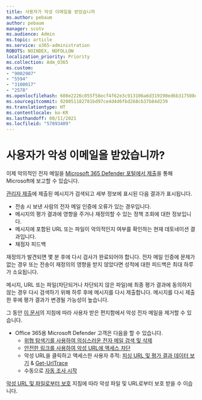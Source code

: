 ```yaml
---
title: 사용자가 악성 이메일을 받았습니까
ms.author: pebaum
author: pebaum
manager: scotv
ms.audience: Admin
ms.topic: article
ms.service: o365-administration
ROBOTS: NOINDEX, NOFOLLOW
localization_priority: Priority
ms.collection: Adm_O365
ms.custom:
- "9002907"
- "5594"
- "3100017"
- "2578"
ms.openlocfilehash: 608e2226c055f58ecf4f62e3c913106a6d319190ed6b317508e41514c12ba5d0
ms.sourcegitcommit: 920051182781bd97ce4d4d6fbd268cb37b84d239
ms.translationtype: HT
ms.contentlocale: ko-KR
ms.lasthandoff: 08/11/2021
ms.locfileid: "57893409"
---
```

# <a name="did-your-users-receive-malicious-email"></a>사용자가 악성 이메일을 받았습니까?

이제 악의적인 전자 메일을 [Microsoft 365 Defender 포털에서 제출](https://sip.security.microsoft.com/reportsubmission?viewid=admin)을 통해 Microsoft에 보고할 수 있습니다.

[관리자 제출](https://security.microsoft.com/reportsubmission?viewid=admin)에 제출된 메시지가 검색되고 세부 정보에 표시된 다음 결과가 표시됩니다.

- 전송 시 보낸 사람의 전자 메일 인증에 오류가 있는 경우입니다.
- 메시지의 평가 결과에 영향을 주거나 재정의할 수 있는 정책 조회에 대한 정보입니다.
- 메시지에 포함된 URL 또는 파일이 악의적인지 여부를 확인하는 현재 데토네이션 결과입니다.
- 채점자 피드백

재정의가 발견되면 몇 분 후에 다시 검사가 완료되어야 합니다. 전자 메일 인증에 문제가 없는 경우 또는 전송이 재정의의 영향을 받지 않았다면 성적에 대한 피드백은 최대 하루가 소요됩니다.

메시지, URL 또는 파일(차단되거나 차단되지 않은 파일)에 최종 평가 결과에 동의하지 않는 경우 다시 검색하기 위해 하루 후에 메시지를 다시 제출합니다. 메시지를 다시 제출한 후에 평가 결과가 변경될 가능성이 높습니다.

그 동안 [이 문서](https://docs.microsoft.com/microsoft-365/compliance/search-for-and-delete-messages-in-your-organization)의 지침에 따라 사용자 받은 편지함에서 악성 전자 메일을 제거할 수 있습니다.

- Office 365용 Microsoft Defender 고객은 다음을 할 수 있습니다.
  - [위협 탐색기를 사용하여 의심스러운 전자 메일 검색 및 삭제](https://docs.microsoft.com/microsoft-365/security/office-365-security/investigate-malicious-email-that-was-delivered)
  - [안전한 링크를 사용하여 악성 URL에 액세스 차단](https://docs.microsoft.com/microsoft-365/security/office-365-security/safe-links)
  - 악성 URL을 클릭하고 액세스한 사용자 추적: [피싱 URL 및 평가 결과 데이터 보기](https://docs.microsoft.com/microsoft-365/security/office-365-security/threat-explorer) & [Get-UrlTrace](https://docs.microsoft.com/powershell/module/exchange/get-urltrace)
  - 수동으로 [자동 조사 시작](https://docs.microsoft.com/microsoft-365/security/office-365-security/automated-investigation-response-office)

[악성 URL 및 파일로부터 보호](https://docs.microsoft.com/microsoft-365/security/office-365-security/protect-against-threats) 지침에 따라 악성 파일 및 URL로부터 보호 받을 수 이습니다.
